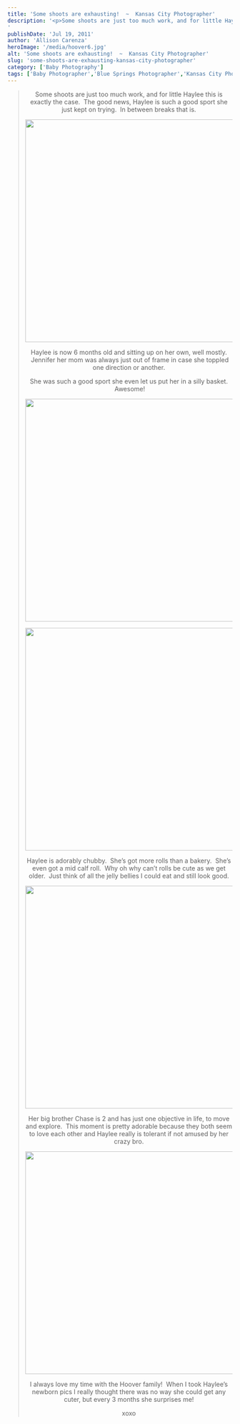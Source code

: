 ```yaml
---
title: 'Some shoots are exhausting!  ~  Kansas City Photographer'
description: '<p>Some shoots are just too much work, and for little Haylee this is exactly the case.  The good news, Haylee [&hellip;]</p>
'
publishDate: 'Jul 19, 2011'
author: 'Allison Carenza'
heroImage: '/media/hoover6.jpg'
alt: 'Some shoots are exhausting!  ~  Kansas City Photographer'
slug: 'some-shoots-are-exhausting-kansas-city-photographer'
category: ['Baby Photography']
tags: ['Baby Photographer','Blue Springs Photographer','Kansas City Photography']
---
```


<blockquote>
<p style="text-align: center;">
<p style="text-align: center;">Some shoots are just too much work, and for little Haylee this is exactly the case.  The good news, Haylee is such a good sport she just kept on trying.  In between breaks that is.</p>
<p style="text-align: center;">
<p style="text-align: center;"><img class="aligncenter size-full wp-image-3189" title="hoover6" src="/media/hoover6.jpg" alt="" width="750" height="499" srcset="/media/hoover6.jpg 750w, /media/hoover6-300x200.jpg 300w" sizes="(max-width: 750px) 100vw, 750px" /></p>
<p style="text-align: center;">Haylee is now 6 months old and sitting up on her own, well mostly.  Jennifer her mom was always just out of frame in case she toppled one direction or another.</p>
<p style="text-align: center;">She was such a good sport she even let us put her in a silly basket.  Awesome!</p>
<p style="text-align: center;">
<p style="text-align: center;"><img class="aligncenter size-full wp-image-3185" title="hoover2" src="/media/hoover2.jpg" alt="" width="700" height="499" srcset="/media/hoover2.jpg 700w, /media/hoover2-300x214.jpg 300w" sizes="(max-width: 700px) 100vw, 700px" /></p>
<p style="text-align: center;">
<p style="text-align: center;"><img class="aligncenter size-full wp-image-3186" title="hoover3" src="/media/hoover3.jpg" alt="" width="750" height="499" srcset="/media/hoover3.jpg 750w, /media/hoover3-300x200.jpg 300w" sizes="(max-width: 750px) 100vw, 750px" /></p>
<p style="text-align: center;">
<p style="text-align: center;">Haylee is adorably chubby.  She&#8217;s got more rolls than a bakery.  She&#8217;s even got a mid calf roll.  Why oh why can&#8217;t rolls be cute as we get older.  Just think of all the jelly bellies I could eat and still look good.</p>
<p style="text-align: center;"><img class="aligncenter size-full wp-image-3188" title="hoover5" src="/media/hoover5.jpg" alt="" width="700" height="499" srcset="/media/hoover5.jpg 700w, /media/hoover5-300x214.jpg 300w" sizes="(max-width: 700px) 100vw, 700px" /></p>
<p style="text-align: center;">Her big brother Chase is 2 and has just one objective in life, to move and explore.  This moment is pretty adorable because they both seem to love each other and Haylee really is tolerant if not amused by her crazy bro.</p>
<p style="text-align: center;"><img class="aligncenter size-full wp-image-3191" title="hoover7" src="/media/hoover71.jpg" alt="" width="751" height="499" srcset="/media/hoover71.jpg 751w, /media/hoover71-300x199.jpg 300w" sizes="(max-width: 751px) 100vw, 751px" /></p>
<p style="text-align: center;">
<p style="text-align: center;">I always love my time with the Hoover family!  When I took Haylee&#8217;s newborn pics I really thought there was no way she could get any cuter, but every 3 months she surprises me!</p>
<p style="text-align: center;">xoxo</p>
</blockquote>
